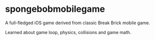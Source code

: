 # spongebobmobilegame

A full-fledged iOS game derived from classic Break Brick mobile game. 

Learned about game loop, physics, collisions  and game math.
